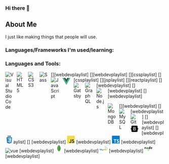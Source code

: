 ### Hi there 👋



<h2>About Me </h2>

<p align="justify">I just like making things that people will use.</p>









### Languages/Frameworks I'm used/learning:
### Languages and Tools:

[<img align="left" alt="Visual Studio Code" width="26px" src="https://cdn.jsdelivr.net/gh/devicons/devicon/icons/vscode/vscode-original.svg" style="padding-right:10px;" />][webdevplaylist]
[<img align="left" alt="HTML5" width="26px" src="https://cdn.jsdelivr.net/gh/devicons/devicon/icons/html5/html5-original.svg" style="padding-right:10px;" />][webdevplaylist]
[<img align="left" alt="CSS3" width="26px" src="https://cdn.jsdelivr.net/gh/devicons/devicon/icons/css3/css3-original.svg" style="padding-right:10px;" />][cssplaylist]
[<img align="left" alt="Sass" width="26px" src="https://cdn.jsdelivr.net/gh/devicons/devicon/icons/sass/sass-original.svg" style="padding-right:10px;" />][cssplaylist]
[<img align="left" alt="JavaScript" width="26px" src="https://cdn.jsdelivr.net/gh/devicons/devicon/icons/javascript/javascript-original.svg" style="padding-right:10px;" />][jsplaylist]
[<img align="left" alt="React" width="26px" src=https://raw.githubusercontent.com/devicons/devicon/master/icons/vuejs/vuejs-original.svg style="padding-right:10px;" />][reactplaylist]
[<img align="left" alt="Gatsby" width="26px" src="https://cdn.jsdelivr.net/gh/devicons/devicon/icons/gatsby/gatsby-original.svg" style="padding-right:10px;" />][webdevplaylist]
[<img align="left" alt="GraphQL" width="26px" src="https://cdn.jsdelivr.net/gh/devicons/devicon/icons/graphql/graphql-plain.svg" style="padding-right:10px;" />][webdevplaylist]
[<img align="left" alt="Node.js" width="26px" src="https://cdn.jsdelivr.net/gh/devicons/devicon/icons/nodejs/nodejs-original.svg" style="padding-right:10px;" />][webdevplaylist]

[<img align="left" alt="MongoDB" width="26px" src="https://cdn.jsdelivr.net/gh/devicons/devicon/icons/mongodb/mongodb-original.svg" style="padding-right:10px;" />][webdevplaylist]
[<img align="left" alt="MySQL" width="26px" src="https://cdn.jsdelivr.net/gh/devicons/devicon/icons/mysql/mysql-original.svg" style="padding-right:10px;" />][webdevplaylist]
[<img align="left" alt="Git" width="26px" src="https://cdn.jsdelivr.net/gh/devicons/devicon/icons/git/git-original.svg" style="padding-right:10px;" />][webdevplaylist]
[<img  align="left" src="https://raw.githubusercontent.com/devicons/devicon/master/icons/bootstrap/bootstrap-plain.svg" alt="bootstrap" width="25" height="25" style="padding-right:10px" />] [webdevplaylist]
[<img  align="left" src="https://raw.githubusercontent.com/devicons/devicon/master/icons/css3/css3-original-wordmark.svg" alt="css3" width="25" height="25" />] [webdevplaylist]
<img src="https://raw.githubusercontent.com/devicons/devicon/master/icons/javascript/javascript-original.svg" alt="javascript" width="25" height="25" /> [webdevplaylist]
<img src="https://raw.githubusercontent.com/devicons/devicon/master/icons/typescript/typescript-original.svg" alt="typescript" width="25" height="25" /> [webdevplaylist]
<img src="" alt="vue" width="25" height="25" /> [webdevplaylist]
<img src="https://raw.githubusercontent.com/devicons/devicon/master/icons/mongodb/mongodb-original.svg" alt="mongodb" width="25" height="25" /> [webdevplaylist]
<img src="https://raw.githubusercontent.com/devicons/devicon/master/icons/mysql/mysql-original-wordmark.svg" alt="mysql" width="25" height="25" /> [webdevplaylist]
<img src="https://raw.githubusercontent.com/devicons/devicon/master/icons/nodejs/nodejs-original-wordmark.svg" alt="nodejs" width="25" height="25" /> [webdevplaylist]
<link rel="stylesheet" type='text/css' href="https://cdn.jsdelivr.net/gh/devicons/devicon@latest/devicon.min.css" />


            
          












